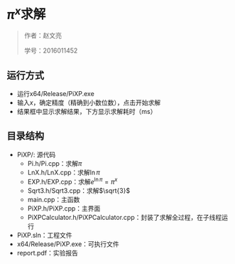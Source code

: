 # $\pi^x$求解

> 作者：赵文亮
>
> 学号：2016011452

## 运行方式

- 运行x64/Release/PiXP.exe
- 输入$x$，确定精度（精确到小数位数），点击开始求解
- 结果框中显示求解结果，下方显示求解耗时（ms）

## 目录结构

- PiXP/: 源代码
  - Pi.h/Pi.cpp：求解$\pi$
  - LnX.h/LnX.cpp：求解$\ln\pi$
  - EXP.h/EXP.cpp：求解$e^{\ln\pi}=\pi^x$
  - Sqrt3.h/Sqrt3.cpp：求解$\sqrt{3}$
  - main.cpp：主函数
  - PiXP.h/PiXP.cpp：主界面
  - PiXPCalculator.h/PiXPCalculator.cpp：封装了求解全过程，在子线程运行
- PiXP.sln：工程文件
- x64/Release/PiXP.exe：可执行文件
- report.pdf：实验报告

